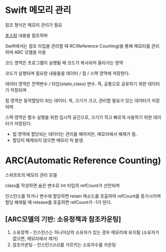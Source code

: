 # Swift 메모리 관리

참조 형식은 메모리 관리가 필요

[포스팅](https://gaeng2y.medium.com/value-reference-type-756f5bdda0b5) 내용을 참조하며 

Swift에서는 참조 타입을 관리할 때 RC(Reference Counting)을 통해 메모리를 관리하며 ARC 모델을 이용

코드 영역은 프로그램이 실행될 때 코드가 복사되어 올라가는 영역

코드가 실행되며 필요한 내용들을 데이터 / 힙 / 스택 영역에 저장한다.

데이터 영역은 전역변수 / 타입(static,class) 변수. 즉, 공통으로 공유하기 위한 데이터가 저장되며

힙 영역은 동적할당이 되는 데이터. 즉, 크기가 크고, 관리할 필요가 있는 데이터가 저장되며

스택 영역은 함수 실행을 위한 임시적 공간으로, 크기가 작고 빠르게 사용하기 위한 데이터가 저장된다.

* 힙 영역에 할당되는 데이터는 관리를 해야지만, 메모리에서 해제가 됨.
* 할당이 해제되지 않으면 메모리 릭 발생.

# ARC(Automatic Reference Counting)

스위프트의 메모리 관리 모델

class를 작성하면 숨은 변수로 Int 타입의 refCount가 선언되며

인스턴스를 하거나 변수에 할당하면 retain 메소드를 호출하여 refCount를 증가시키며 할당 해제될 때 release를 호출하면 refCount가 -1가 된다.

## [ARC모델의 기반: 소유정책과 참조카운팅]

1. 소유정책 - 인스턴스는 하나이상의 소유자가 있는 경우 메모리에 유지됨
             (소유자가 없으면, 메모리에서 제거)
2. 참조카운팅 - 인스턴스(나)를 가르키는 소유자수를 카운팅